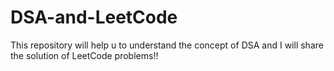 # DSA-and-LeetCode
This repository will help u to understand the concept of DSA and I will share the solution of LeetCode problems!! 
